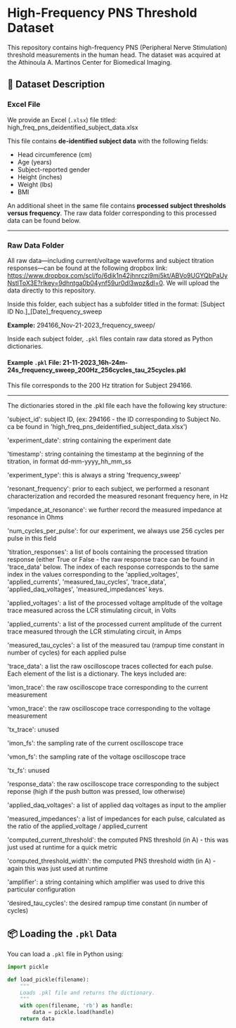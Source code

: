 # High-Frequency PNS Threshold Dataset

This repository contains high-frequency PNS (Peripheral Nerve Stimulation) threshold measurements in the human head. The dataset was acquired at the Athinoula A. Martinos Center for Biomedical Imaging.

## 📄 Dataset Description

### Excel File

We provide an Excel (`.xlsx`) file titled:
high_freq_pns_deidentified_subject_data.xlsx


This file contains **de-identified subject data** with the following fields:

- Head circumference (cm)
- Age (years)
- Subject-reported gender
- Height (inches)
- Weight (lbs)
- BMI

An additional sheet in the same file contains **processed subject thresholds versus frequency**. The raw data folder corresponding to this processed data can be found below.

---

### Raw Data Folder

All raw data—including current/voltage waveforms and subject titration responses—can be found at the following dropbox link: https://www.dropbox.com/scl/fo/6dik1n42jhnrczi9mi5kt/ABVo9UGYQbPaUyNstIToX3E?rlkey=9dhntga0b04ynf59ur0dl3wpz&dl=0. We will upload the data directly to this repository.

Inside this folder, each subject has a subfolder titled in the format: [Subject ID No.]_[Date]_frequency_sweep

**Example:**
294166_Nov-21-2023_frequency_sweep/


Inside each subject folder, `.pkl` files contain raw data stored as Python dictionaries.

#### Example `.pkl` File: 21-11-2023_16h-24m-24s_frequency_sweep_200Hz_256cycles_tau_25cycles.pkl

This file corresponds to the 200 Hz titration for Subject 294166.

---

The dictionaries stored in the .pkl file each have the following key structure:

'subject_id': subject ID, (ex: 294166 - the ID corresponding to Subject No. ca be found in 'high_freq_pns_deidentified_subject_data.xlsx')

'experiment_date': string containing the experiment date

'timestamp': string containing the timestamp at the beginning of the titration, in format dd-mm-yyyy_hh_mm_ss

'experiment_type': this is always a string 'frequency_sweep'

'resonant_frequency': prior to each subject, we performed a resonant characterization and recorded the measured resonant frequency here, in Hz

'impedance_at_resonance': we further record the measured impedance at resonance in Ohms

'num_cycles_per_pulse': for our experiment, we always use 256 cycles per pulse in this field

'titration_responses': a list of bools containing the processed titration response (either True or False - the raw response trace can be found in 'trace_data' below. The index of each response corresponds to the same index in the values corresponding to the 'applied_voltages', 'applied_currents', 'measured_tau_cycles', 'trace_data', 'applied_daq_voltages', 'measured_impedances' keys.

'applied_voltages': a list of the processed voltage amplitude of the voltage trace measured across the LCR stimulating circuit, in Volts

'applied_currents': a list of the processed current amplitude of the current trace measured through the LCR stimulating circuit, in Amps

'measured_tau_cycles': a list of the measured tau (rampup time constant in number of cycles) for each applied pulse

'trace_data': a list the raw oscilloscope traces collected for each pulse. Each element of the list is a dictionary. The keys included are:

'imon_trace': the raw oscilloscope trace corresponding to the current measurement

'vmon_trace': the raw oscilloscope trace corresponding to the voltage measurement

'tx_trace': unused

'imon_fs': the sampling rate of the current oscilloscope trace

'vmon_fs': the sampling rate of the voltage oscilloscope trace

'tx_fs': unused

'response_data': the raw oscilloscope trace corresponding to the subject reponse (high if the push button was pressed, low otherwise)

'applied_daq_voltages': a list of applied daq voltages as input to the amplier

'measured_impedances': a list of impedances for each pulse, calculated as the ratio of the applied_voltage / applied_current

'computed_current_threshold': the computed PNS threshold (in A) - this was just used at runtime for a quick metric

'computed_threshold_width': the computed PNS threshold width (in A) - again this was just used at runtime

'amplifier': a string containing which amplifier was used to drive this particular configuration

'desired_tau_cycles': the desired rampup time constant (in number of cycles)


## 📦 Loading the `.pkl` Data

You can load a `.pkl` file in Python using:

```python
import pickle

def load_pickle(filename):
    """
    Loads .pkl file and returns the dictionary.
    """
    with open(filename, 'rb') as handle:
        data = pickle.load(handle)
    return data










